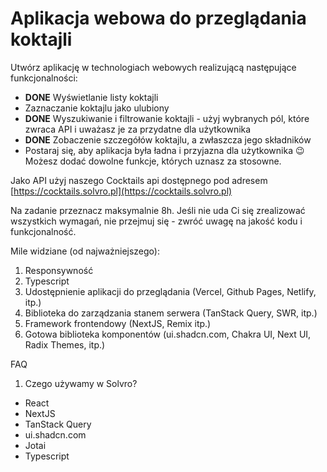 # Aplikacja webowa do przeglądania koktajli


Utwórz aplikację w technologiach webowych realizującą następujące funkcjonalności:

- **DONE** Wyświetlanie listy koktajli
- Zaznaczanie koktajlu jako ulubiony
- **DONE** Wyszukiwanie i filtrowanie koktajli - użyj wybranych pól, które zwraca API i uważasz je za przydatne dla użytkownika
- **DONE** Zobaczenie szczegółów koktajlu, a zwłaszcza jego składników
- Postaraj się, aby aplikacja była ładna i przyjazna dla użytkownika 😉 Możesz dodać dowolne funkcje, których uznasz za stosowne.

Jako API użyj naszego Cocktails api dostępnego pod adresem [https://cocktails.solvro.pl](https://cocktails.solvro.pl)

Na zadanie przeznacz maksymalnie 8h. Jeśli nie uda Ci się zrealizować wszystkich wymagań, nie przejmuj się - zwróć uwagę na jakość kodu i funkcjonalność.

Mile widziane (od najważniejszego):

1. Responsywność
1. Typescript
1. Udostępnienie aplikacji do przeglądania (Vercel, Github Pages, Netlify, itp.)
1. Biblioteka do zarządzania stanem serwera (TanStack Query, SWR, itp.)
1. Framework frontendowy (NextJS, Remix itp.)
1. Gotowa biblioteka komponentów (ui.shadcn.com, Chakra UI, Next UI, Radix Themes, itp.)

FAQ

1. Czego używamy w Solvro?
- React
- NextJS
- TanStack Query
- ui.shadcn.com
- Jotai
- Typescript
